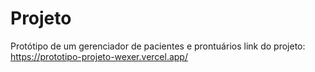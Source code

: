 # Projeto
 Protótipo de um gerenciador de pacientes e prontuários
link do projeto: https://prototipo-projeto-wexer.vercel.app/
